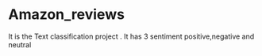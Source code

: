 # Amazon_reviews
It is the Text classification project . It has 3 sentiment positive,negative and neutral
